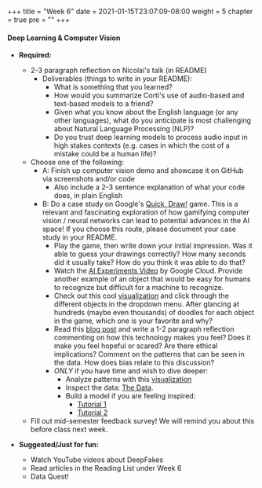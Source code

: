 +++
title = "Week 6"
date = 2021-01-15T23:07:09-08:00
weight = 5
chapter = true
pre = "<b></b>"
+++

#### Deep Learning & Computer Vision

- **Required:**
  - 2-3 paragraph reflection on Nicolai's talk (in README) 
    - Deliverables (things to write in your README):
      - What is something that you learned?
      - How would you summarize Corti's use of audio-based and text-based models to a friend?
      - Given what you know about the English language (or any other languages), what do you anticipate is most challenging about Natural Language Processing (NLP)?
      - Do you trust deep learning models to process audio input in high stakes contexts (e.g. cases in which the cost of a mistake could be a human life)?
  - Choose one of the following:
    - A: Finish up computer vision demo and showcase it on GitHub via screenshots and/or code
      - Also include a 2-3 sentence explanation of what your code does, in plain English
    - B: Do a case study on Google's [Quick, Draw!](https://quickdraw.withgoogle.com) game. This is a relevant and fascinating exploration of how gamifying computer vision / neural networks can lead to potential advances in the AI space! If you choose this route, please document your case study in your README.
      - Play the game, then write down your initial impression. Was it able to guess your drawings correctly? How many seconds did it usually take? How do you think it was able to do that?
      - Watch the [AI Experiments Video](https://www.youtube.com/watch?time_continue=100&v=X8v1GWzZYJ4&feature=emb_title) by Google Cloud. Provide another example of an object that would be easy for humans to recognize but difficult for a machine to recognize.
      - Check out this cool [visualization](https://quickdraw.withgoogle.com/data/purse) and click through the different objects in the dropdown menu. After glancing at hundreds (maybe even thousands) of doodles for each object in the game, which one is your favorite and why?
      - Read this [blog post](https://research.googleblog.com/2017/08/exploring-and-visualizing-open-global.html) and write a 1-2 paragraph reflection commenting on how this technology makes you feel? Does it make you feel hopeful or scared? Are there ethical implications? Comment on the patterns that can be seen in the data. How does bias relate to this discussion? 
      - *ONLY* if you have time and wish to dive deeper:
        - Analyze patterns with this [visualization](https://pair-code.github.io/facets/quickdraw.html)
        - Inspect the data: [The Data](https://github.com/googlecreativelab/quickdraw-dataset). 
        - Build a model if you are feeling inspired: 
          - [Tutorial 1](https://medium.com/tensorflow/train-on-google-colab-and-run-on-the-browser-a-case-study-8a45f9b1474e)
          - [Tutorial 2](https://github.com/keisukeirie/quickdraw_prediction_model)
  - Fill out mid-semester feedback survey! We will remind you about this before class next week.

- **Suggested/Just for fun:**
  - Watch YouTube videos about DeepFakes
  - Read articles in the Reading List under Week 6
  - Data Quest!

